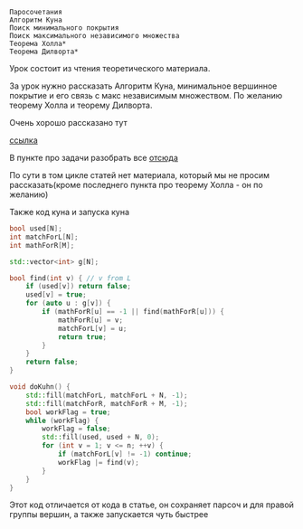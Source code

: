```
Паросочетания
Алгоритм Куна
Поиск минимального покрытия
Поиск максимального независимого множества
Теорема Холла*
Теорема Дилворта*
```

Урок состоит из чтения теоретического материала.

За урок нужно рассказать Алгоритм Куна, минимальное вершинное покрытие и его связь с макс независимым множеством. По желанию теорему Холла и теорему Дилворта.

Очень хорошо рассказано тут

[ссылка](https://ru.algorithmica.org/cs/matching/)

В пункте про задачи разобрать все [отсюда](https://ru.algorithmica.org/cs/matching/matching-problems/)

По сути в том цикле статей нет материала, который мы не просим рассказать(кроме последнего пункта про теорему Холла - он по желанию)

Также код куна и запуска куна

```c++
bool used[N];
int matchForL[N];
int mathForR[M];

std::vector<int> g[N];

bool find(int v) { // v from L
    if (used[v]) return false;
    used[v] = true;
    for (auto u : g[v]) {
        if (mathForR[u] == -1 || find(mathForR[u])) {
            mathForR[u] = v;
            matchForL[v] = u;
            return true;
        }
    }
    return false;
}

void doKuhn() {
    std::fill(matchForL, matchForL + N, -1);
    std::fill(matchForR, matchForR + M, -1);
    bool workFlag = true;
    while (workFlag) {
        workFlag = false;
        std::fill(used, used + N, 0);
        for (int v = 1; v <= n; ++v) {
            if (matchForL[v] != -1) continue;
            workFlag |= find(v);
        }
    }
}
```

Этот код отличается от кода в статье, он сохраняет парсоч и для правой группы вершин, а также запускается чуть быстрее